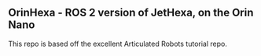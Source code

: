 ## OrinHexa - ROS 2 version of JetHexa, on the Orin Nano

This repo is based off the excellent Articulated Robots tutorial repo.